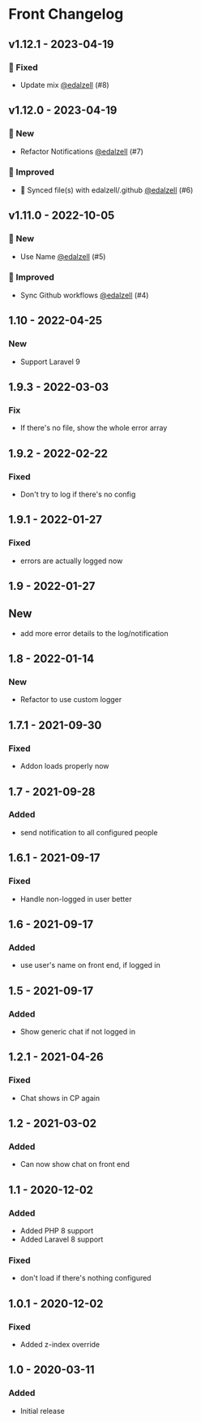 # Front Changelog

## v1.12.1 - 2023-04-19

### 🐛 Fixed

- Update mix [@edalzell](https://github.com/edalzell) (#8)

## v1.12.0 - 2023-04-19

### 🚀 New

- Refactor Notifications [@edalzell](https://github.com/edalzell) (#7)

### 🔧 Improved

- 🔄 Synced file(s) with edalzell/.github [@edalzell](https://github.com/edalzell) (#6)

## v1.11.0 - 2022-10-05

### 🚀 New

- Use Name [@edalzell](https://github.com/edalzell) (#5)

### 🔧 Improved

- Sync Github workflows [@edalzell](https://github.com/edalzell) (#4)

## 1.10 - 2022-04-25

### New

- Support Laravel 9

## 1.9.3 - 2022-03-03

### Fix

- If there's no file, show the whole error array

## 1.9.2 - 2022-02-22

### Fixed

- Don't try to log if there's no config

## 1.9.1 - 2022-01-27

### Fixed

- errors are actually logged now

## 1.9 - 2022-01-27

## New

- add more error details to the log/notification

## 1.8 - 2022-01-14

### New

- Refactor to use custom logger

## 1.7.1 - 2021-09-30

### Fixed

- Addon loads properly now

## 1.7 - 2021-09-28

### Added

- send notification to all configured people

## 1.6.1 - 2021-09-17

### Fixed

- Handle non-logged in user better

## 1.6 - 2021-09-17

### Added

- use user's name on front end, if logged in

## 1.5 - 2021-09-17

### Added

- Show generic chat if not logged in

## 1.2.1 - 2021-04-26

### Fixed

- Chat shows in CP again

## 1.2 - 2021-03-02

### Added

- Can now show chat on front end

## 1.1 - 2020-12-02

### Added

- Added PHP 8 support
- Added Laravel 8 support

### Fixed

- don't load if there's nothing configured

## 1.0.1 - 2020-12-02

### Fixed

- Added z-index override

## 1.0 - 2020-03-11

### Added

- Initial release
